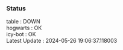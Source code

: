 ### Status


table : DOWN  
hogwarts : OK  
icy-bot : OK  
Latest Update : 2024-05-26 19:06:37.118003
